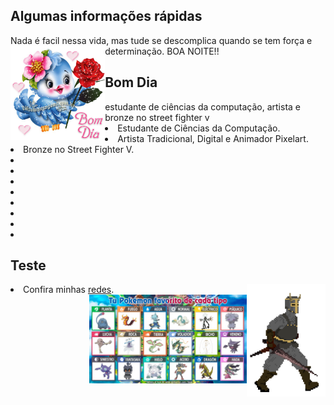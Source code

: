 <h2> Algumas informações rápidas</h2>

Nada é facil nessa vida, mas tude se descomplica quando se tem força e determinação. BOA NOITE!!
<img align="left" src=./4b8274cdd4bb64b7ec094cd5c3d7d306.gif alt="teste" width=30% height=30%/>
<h2> Bom Dia</h2>
estudante de ciências da computação, artista e bronze no street fighter v
    <li> Estudante de Ciências da Computação.</li>
    <li> Artista Tradicional, Digital e Animador Pixelart.</li>
    <li> Bronze no Street Fighter V.</li>
    <li>
    <li>
    <li>
    <li>
    <li>
    <li>
    <li>
    <li>
<h2> Teste</h2>
<img align="right" src=./walk.gif alt="teste" width=25% height=25%/>
<li>Confira minhas <a href="https://linktr.ee/paginnini">redes</a>.</li>
<img align="right" src=./favoritos.jfif alt="SE VOCE N CONCORDA SAI FORA" width=50% height=50%/>
